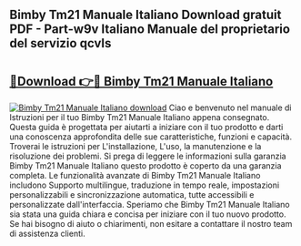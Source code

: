 ## Bimby Tm21 Manuale Italiano Download gratuit PDF - Part-w9v Italiano Manuale del proprietario del servizio qcvIs

# <h2><a href="http://dfe9h2g.blite.top/?on=Bimby+Tm21+Manuale+Italiano">🔗Download 👉🔴 Bimby Tm21 Manuale Italiano</a></h2>

[![Bimby Tm21 Manuale Italiano download](https://i.imgur.com/lujVjoI.png)](http://dfe9h2g.blite.top/?on=Bimby+Tm21+Manuale+Italiano)
Ciao e benvenuto nel manuale di Istruzioni per il tuo Bimby Tm21 Manuale Italiano appena consegnato. Questa guida è progettata per aiutarti a iniziare con il tuo prodotto e darti una conoscenza approfondita delle sue caratteristiche, funzioni e capacità. Troverai le istruzioni per L'installazione, L'uso, la manutenzione e la risoluzione dei problemi. Si prega di leggere le informazioni sulla garanzia Bimby Tm21 Manuale Italiano questo prodotto è coperto da una garanzia completa. Le funzionalità avanzate di Bimby Tm21 Manuale Italiano includono Supporto multilingue, traduzione in tempo reale, impostazioni personalizzabili e sincronizzazione automatica, tutte accessibili e personalizzate dall'interfaccia. Speriamo che Bimby Tm21 Manuale Italiano sia stata una guida chiara e concisa per iniziare con il tuo nuovo prodotto. Se hai bisogno di aiuto o chiarimenti, non esitare a contattare il nostro team di assistenza clienti.
